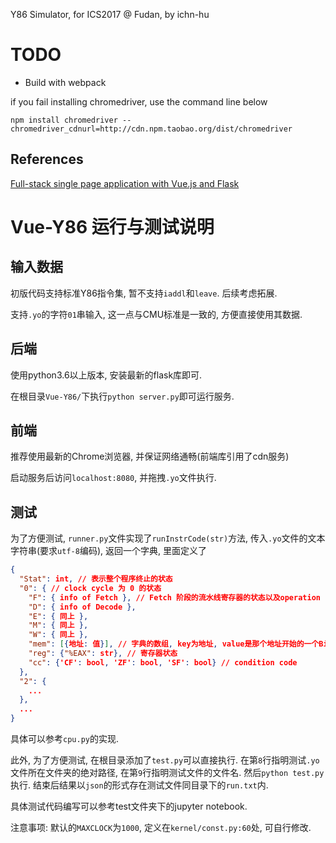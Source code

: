 Y86 Simulator, for ICS2017 @ Fudan, by ichn-hu

# TODO

* Build with webpack

if you fail installing chromedriver, use the command line below

```
npm install chromedriver --chromedriver_cdnurl=http://cdn.npm.taobao.org/dist/chromedriver
```

## References

[Full-stack single page application with Vue.js and Flask](https://codeburst.io/full-stack-single-page-application-with-vue-js-and-flask-b1e036315532)



# Vue-Y86 运行与测试说明

## 输入数据

初版代码支持标准Y86指令集, 暂不支持`iaddl`和`leave`. 后续考虑拓展.

支持`.yo`的字符`01`串输入, 这一点与CMU标准是一致的, 方便直接使用其数据.

## 后端

使用python3.6以上版本, 安装最新的flask库即可.

在根目录`Vue-Y86/`下执行`python server.py`即可运行服务.

## 前端

推荐使用最新的Chrome浏览器, 并保证网络通畅(前端库引用了cdn服务)

启动服务后访问`localhost:8080`, 并拖拽`.yo`文件执行.

## 测试

为了方便测试, `runner.py`文件实现了`runInstrCode(str)`方法, 传入`.yo`文件的文本字符串(要求`utf-8`编码), 返回一个字典, 里面定义了

```json
{
  "Stat": int, // 表示整个程序终止的状态
  "0": { // clock cycle 为 0 的状态
    "F": { info of Fetch }, // Fetch 阶段的流水线寄存器的状态以及operation
    "D": { info of Decode },
    "E": { 同上 },
    "M": { 同上 },
    "W": { 同上 },
    "mem": [{地址: 值}], // 字典的数组, key为地址, value是那个地址开始的一个Bite, 没有指明的地址是默认的0
    "reg": {"%EAX": str}, // 寄存器状态
    "cc": {'CF': bool, 'ZF': bool, 'SF': bool} // condition code
  },
  "2": {
    ...
  },
  ...
}
```

具体可以参考`cpu.py`的实现.

此外, 为了方便测试, 在根目录添加了`test.py`可以直接执行. 在第`8`行指明测试`.yo`文件所在文件夹的绝对路径, 在第`9`行指明测试文件的文件名. 然后`python test.py`执行. 结束后结果以`json`的形式存在测试文件同目录下的`run.txt`内.

具体测试代码编写可以参考test文件夹下的jupyter notebook.

注意事项: 默认的`MAXCLOCK`为`1000`, 定义在`kernel/const.py:60`处, 可自行修改.